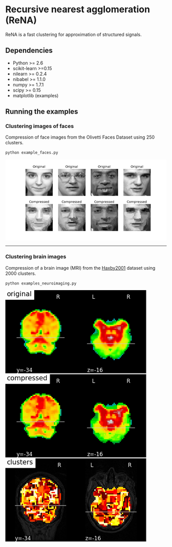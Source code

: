 # Recursive nearest agglomeration (ReNA)

ReNA is a fast clustering for approximation of structured signals.


## Dependencies

* Python >= 2.6  
* scikit-learn >=0.15
* nilearn >= 0.2.4 
* nibabel >= 1.1.0 
* numpy >= 1.7.1
* scipy >= 0.15
* matplotlib (examples)


## Running the examples

### Clustering images of faces

Compression of face images from the Olivetti Faces Dataset using 250 clusters.

```python
python example_faces.py
```
![](figures/faces.png)

----

### Clustering brain images

Compression of a brain image (MRI) from the [Haxby2001](http://www.ncbi.nlm.nih.gov/pubmed/11577229) dataset using 2000 clusters.


```python
python examples_neuroimaging.py
```
![](figures/original.png)
![](figures/compress.png)
![Clusters found with ReNA](figures/clusters.png)

